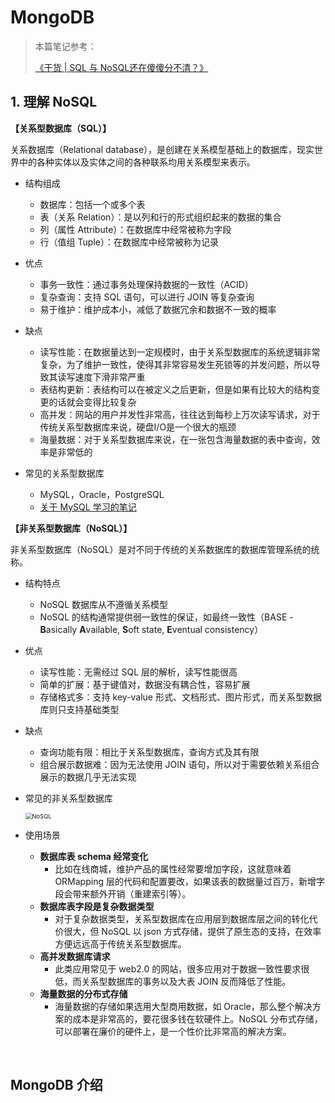 # MongoDB

> 本篇笔记参考：
>
> [《干货 | SQL 与 NoSQL还在傻傻分不清？》](https://zhuanlan.zhihu.com/p/63371253)

## 1. 理解 NoSQL

**【关系型数据库（SQL）】**

关系数据库（Relational database），是创建在关系模型基础上的数据库，现实世界中的各种实体以及实体之间的各种联系均用关系模型来表示。

- 结构组成
  - 数据库：包括一个或多个表
  - 表（关系 Relation）：是以列和行的形式组织起来的数据的集合
  - 列（属性 Attribute）：在数据库中经常被称为字段
  - 行（值组 Tuple）：在数据库中经常被称为记录

- 优点
  - 事务一致性：通过事务处理保持数据的一致性（ACID）
  - 复杂查询：支持 SQL 语句，可以进行 JOIN 等复杂查询
  - 易于维护：维护成本小，减低了数据冗余和数据不一致的概率

* 缺点
  * 读写性能：在数据量达到一定规模时，由于关系型数据库的系统逻辑非常复杂，为了维护一致性，使得其非常容易发生死锁等的并发问题，所以导致其读写速度下滑非常严重
  * 表结构更新：表结构可以在被定义之后更新，但是如果有比较大的结构变更的话就会变得比较复杂
  * 高并发：网站的用户并发性非常高，往往达到每秒上万次读写请求，对于传统关系型数据库来说，硬盘I/O是一个很大的瓶颈
  * 海量数据：对于关系型数据库来说，在一张包含海量数据的表中查询，效率是非常低的

* 常见的关系型数据库
  * MySQL，Oracle，PostgreSQL
  * [关于 MySQL 学习的笔记](https://github.com/IvanBao97/Notes/tree/main/MySQL)



**【非关系型数据库（NoSQL）】**

非关系型数据库（NoSQL）是对不同于传统的关系数据库的数据库管理系统的统称。

* 结构特点
  * NoSQL 数据库从不遵循关系模型
  * NoSQL 的结构通常提供弱一致性的保证，如最终一致性（BASE - **B**asically **A**vailable, **S**oft state, **E**ventual consistency）

* 优点
  * 读写性能：无需经过 SQL 层的解析，读写性能很高
  * 简单的扩展：基于键值对，数据没有耦合性，容易扩展
  * 存储格式多：支持 key-value 形式、文档形式、图片形式，而关系型数据库则只支持基础类型

* 缺点
  * 查询功能有限：相比于关系型数据库，查询方式及其有限
  * 组合展示数据难：因为无法使用 JOIN 语句，所以对于需要依赖关系组合展示的数据几乎无法实现

* 常见的非关系型数据库

  <img src="D:\桌面\MongoDB\NoSQL.png" alt="NoSQL" style="zoom: 67%;" />

* 使用场景

  * **数据库表 schema 经常变化**
    * 比如在线商城，维护产品的属性经常要增加字段，这就意味着 ORMapping 层的代码和配置要改，如果该表的数据量过百万，新增字段会带来额外开销（重建索引等）。
  * **数据库表字段是复杂数据类型**
    * 对于复杂数据类型，关系型数据库在应用层到数据库层之间的转化代价很大，但 NoSQL 以 json 方式存储，提供了原生态的支持，在效率方便远远高于传统关系型数据库。
  * **高并发数据库请求**
    * 此类应用常见于 web2.0 的网站，很多应用对于数据一致性要求很低，而关系型数据库的事务以及大表 JOIN 反而降低了性能。
  * **海量数据的分布式存储**
    * 海量数据的存储如果选用大型商用数据，如 Oracle，那么整个解决方案的成本是非常高的，要花很多钱在软硬件上。NoSQL 分布式存储，可以部署在廉价的硬件上，是一个性价比非常高的解决方案。



<br>

## MongoDB 介绍

